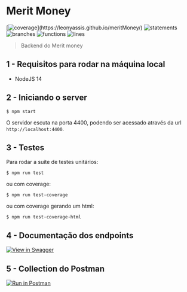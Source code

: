 # Merit Money

[![coverage](https://img.shields.io/badge/Coverage-96%25-83A603.svg?prefix=![](https://img.shields.io/badge/Coverage-96%25-83A603.svg?prefix=$coverage$))](https://leonyassis.github.io/meritMoney/)
![statements](https://img.shields.io/badge/Statements-96%25-83A603.svg?prefix=![](https://img.shields.io/badge/Coverage-96%25-83A603.svg?prefix=$statements$))
![branches](https://img.shields.io/badge/Branches-94%25-83A603.svg?prefix=![](https://img.shields.io/badge/Coverage-94%25-83A603.svg?prefix=$branches$))
![functions](https://img.shields.io/badge/Functions-98%25-83A603.svg?prefix=![](https://img.shields.io/badge/Coverage-98%25-83A603.svg?prefix=$functions$))
![lines](https://img.shields.io/badge/Lines-96%25-83A603.svg?prefix=![](https://img.shields.io/badge/Coverage-96%25-83A603.svg?prefix=$lines$))


> Backend do Merit money

## 1 - Requisitos para rodar na máquina local

- NodeJS 14

## 2 - Iniciando o server

```shell
$ npm start
```

O servidor escuta na porta 4400, podendo ser acessado através da url `http://localhost:4400`.

## 3 - Testes

Para rodar a suíte de testes unitários:

```shell
$ npm run test
```

ou com coverage:

```shell
$ npm run test-coverage
```

ou com coverage gerando um html:

```shell
$ npm run test-coverage-html
```

## 4 - Documentação dos endpoints

[![View in Swagger](http://jessemillar.github.io/view-in-swagger-button/button.svg)](https://leonyassis.github.io/meritMoneyLeony/)

## 5 - Collection do Postman

[![Run in Postman](https://run.pstmn.io/button.svg)](https://app.getpostman.com/run-collection/12566341-7559d98d-40bb-49da-acd5-2e742b1277ef?action=collection%2Ffork&collection-url=entityId%3D12566341-7559d98d-40bb-49da-acd5-2e742b1277ef%26entityType%3Dcollection%26workspaceId%3D1dff7af3-3a79-4fc1-bd8a-b598025df75c)
